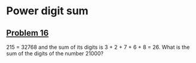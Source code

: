 # Power digit sum
## [Problem 16](https://projecteuler.net/problem=16)
215 = 32768 and the sum of its digits is 3 + 2 + 7 + 6 + 8 = 26.
What is the sum of the digits of the number 21000?
